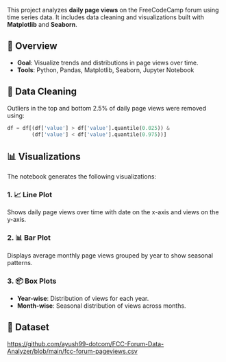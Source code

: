 This project analyzes **daily page views** on the FreeCodeCamp forum using time series data. It includes data cleaning and visualizations built with **Matplotlib** and **Seaborn**.

## 📁 Overview

- **Goal**: Visualize trends and distributions in page views over time.
- **Tools**: Python, Pandas, Matplotlib, Seaborn, Jupyter Notebook

## 🧹 Data Cleaning

Outliers in the top and bottom 2.5% of daily page views were removed using:

```python
df = df[(df['value'] > df['value'].quantile(0.025)) & 
        (df['value'] < df['value'].quantile(0.975))]
```

## 📊 Visualizations

The notebook generates the following visualizations:

### 1. 📈 Line Plot
Shows daily page views over time with date on the x-axis and views on the y-axis.

### 2. 📊 Bar Plot
Displays average monthly page views grouped by year to show seasonal patterns.

### 3. 📦 Box Plots
- **Year-wise**: Distribution of views for each year.
- **Month-wise**: Seasonal distribution of views across months.

## 📁 Dataset
https://github.com/ayush99-dotcom/FCC-Forum-Data-Analyzer/blob/main/fcc-forum-pageviews.csv